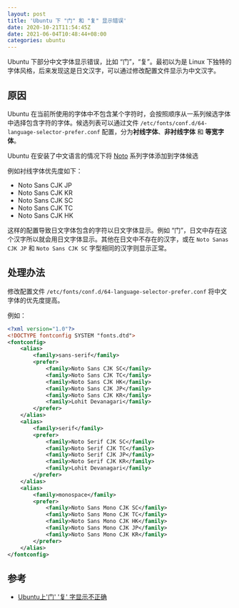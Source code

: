 ```yaml
---
layout: post
title: 'Ubuntu 下 "门" 和 "复" 显示错误'
date: 2020-10-21T11:54:45Z
date: 2021-06-04T10:48:44+08:00
categories: ubuntu
---
```


Ubuntu 下部分中文字体显示错误，比如 “门”，“复”。最初以为是 Linux 下独特的字体风格，后来发现这是日文汉字，可以通过修改配置文件显示为中文汉字。

## 原因

Ubuntu 在当前所使用的字体中不包含某个字符时，会按照顺序从一系列候选字体中选择包含字符的字体。候选列表可以通过文件 `/etc/fonts/conf.d/64-language-selector-prefer.conf` 配置，分为**衬线字体**、**非衬线字体** 和 **等宽字体**。

Ubuntu 在安装了中文语言的情况下将 [Noto](https://www.google.com/get/noto) 系列字体添加到字体候选

例如衬线字体优先度如下：

- Noto Sans CJK JP
- Noto Sans CJK KR
- Noto Sans CJK SC
- Noto Sans CJK TC
- Noto Sans CJK HK

这样的配置导致日文字体包含的字符以日文字体显示。例如 “门”，日文中存在这个汉字所以就会用日文字体显示。其他在日文中不存在的汉字，或在 `Noto Sanas CJK JP` 和 `Noto Sans CJK SC` 字型相同的汉字则显示正常。

## 处理办法

修改配置文件 `/etc/fonts/conf.d/64-language-selector-prefer.conf` 将中文字体的优先度提高。

例如：

```xml
<?xml version="1.0"?>
<!DOCTYPE fontconfig SYSTEM "fonts.dtd">
<fontconfig>
	<alias>
		<family>sans-serif</family>
		<prefer>
			<family>Noto Sans CJK SC</family>
			<family>Noto Sans CJK TC</family>
			<family>Noto Sans CJK HK</family>
			<family>Noto Sans CJK JP</family>
			<family>Noto Sans CJK KR</family>
			<family>Lohit Devanagari</family>
		</prefer>
	</alias>
	<alias>
		<family>serif</family>
		<prefer>
			<family>Noto Serif CJK SC</family>
			<family>Noto Serif CJK TC</family>
			<family>Noto Serif CJK JP</family>
			<family>Noto Serif CJK KR</family>
			<family>Lohit Devanagari</family>
		</prefer>
	</alias>
	<alias>
		<family>monospace</family>
		<prefer>
			<family>Noto Sans Mono CJK SC</family>
			<family>Noto Sans Mono CJK TC</family>
			<family>Noto Sans Mono CJK HK</family>
			<family>Noto Sans Mono CJK JP</family>
			<family>Noto Sans Mono CJK KR</family>
		</prefer>
	</alias>
</fontconfig>

```

## 参考

- [Ubuntu上'门' '复' 字显示不正确](https://xlee00.github.io/2019/03/26/Ubuntu%E4%B8%8A-%E9%97%A8-%E5%A4%8D-%E5%AD%97%E6%98%BE%E7%A4%BA%E4%B8%8D%E6%AD%A3%E7%A1%AE)
